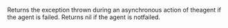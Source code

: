Returns the exception thrown during an asynchronous action of theagent if the agent is failed.  Returns nil if the agent is notfailed.